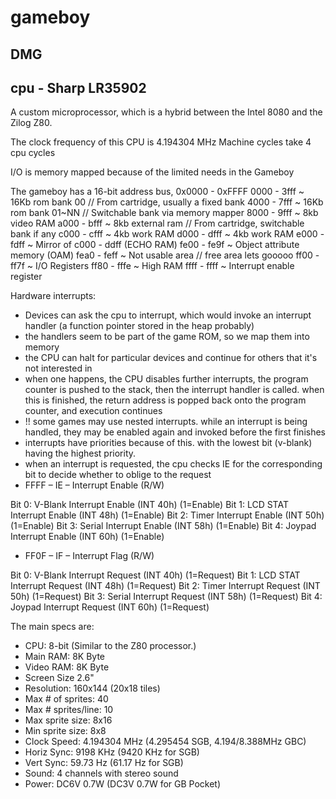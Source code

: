 # gameboy

## DMG

## cpu - Sharp LR35902
A custom microprocessor, which is a hybrid between the Intel 8080 and the Zilog Z80. 

The clock frequency of this CPU is 4.194304 MHz
Machine cycles take 4 cpu cycles

I/O is memory mapped because of the limited needs in the Gameboy

The gameboy has a 16-bit address bus, 0x0000 - 0xFFFF
0000 - 3fff ~ 16Kb rom bank 00                 // From cartridge, usually a fixed bank
4000 - 7fff ~ 16Kb rom bank 01~NN              // Switchable bank via memory mapper
8000 - 9fff ~ 8kb video RAM
a000 - bfff ~ 8kb external ram                 // From cartridge, switchable bank if any
c000 - cfff ~ 4kb work RAM
d000 - dfff ~ 4kb work RAM
e000 - fdff ~ Mirror of c000 - ddff (ECHO RAM)
fe00 - fe9f ~ Object attribute memory (OAM)
fea0 - feff ~ Not usable area                  // free area lets gooooo
ff00 - ff7f ~ I/O Registers
ff80 - fffe ~ High RAM
ffff - ffff ~ Interrupt enable register

Hardware interrupts:
 - Devices can ask the cpu to interrupt, which would invoke an interrupt handler (a function pointer stored in the heap probably)
 - the handlers seem to be part of the game ROM, so we map them into memory 
 - the CPU can halt for particular devices and continue for others that it's not interested in
 - when one happens, the CPU disables further interrupts, the program counter is pushed to the stack, then the interrupt handler is called. when this is finished, the return address is popped back onto the program counter, and execution continues
 - !! some games may use nested interrupts. while an interrupt is being handled, they may be enabled again and invoked before the first finishes
 - interrupts have priorities because of this. with the lowest bit (v-blank) having the highest priority.
 - when an interrupt is requested, the cpu checks IE for the corresponding bit to decide whether to oblige to the request
 - FFFF – IE – Interrupt Enable (R/W)

  Bit 0: V-Blank  Interrupt Enable  (INT 40h)  (1=Enable)
  Bit 1: LCD STAT Interrupt Enable  (INT 48h)  (1=Enable)
  Bit 2: Timer    Interrupt Enable  (INT 50h)  (1=Enable)
  Bit 3: Serial   Interrupt Enable  (INT 58h)  (1=Enable)
  Bit 4: Joypad   Interrupt Enable  (INT 60h)  (1=Enable)

 - FF0F – IF – Interrupt Flag (R/W)

  Bit 0: V-Blank  Interrupt Request (INT 40h)  (1=Request)
  Bit 1: LCD STAT Interrupt Request (INT 48h)  (1=Request)
  Bit 2: Timer    Interrupt Request (INT 50h)  (1=Request)
  Bit 3: Serial   Interrupt Request (INT 58h)  (1=Request)
  Bit 4: Joypad   Interrupt Request (INT 60h)  (1=Request)

The main specs are:
 - CPU: 8-bit (Similar to the Z80 processor.)
 - Main RAM: 8K Byte
 - Video RAM: 8K Byte
 - Screen Size 2.6"
 - Resolution: 160x144 (20x18 tiles)
 - Max # of sprites: 40
 - Max # sprites/line: 10
 - Max sprite size: 8x16
 - Min sprite size: 8x8
 - Clock Speed: 4.194304 MHz 
   (4.295454 SGB, 4.194/8.388MHz GBC)
 - Horiz Sync: 9198 KHz (9420 KHz for SGB)
 - Vert Sync: 59.73 Hz (61.17 Hz for SGB)
 - Sound: 4 channels with stereo sound
 - Power: DC6V 0.7W (DC3V 0.7W for GB Pocket)
